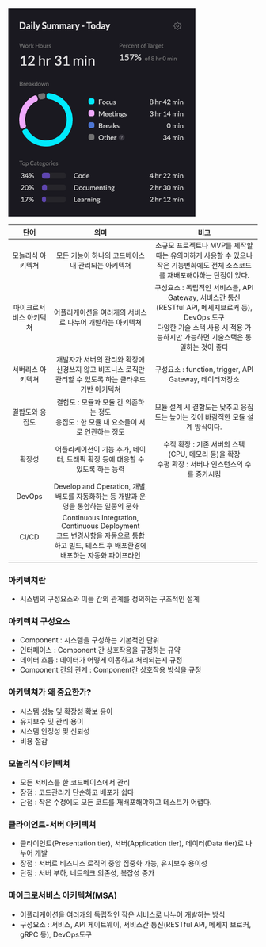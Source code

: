 <img src="/Tracking_Time/2_Feb/250203.png">


|       단어       |                                                 의미                                                  |                                                                                          비고                                                                                          |
|:--------------:|:---------------------------------------------------------------------------------------------------:|:------------------------------------------------------------------------------------------------------------------------------------------------------------------------------------:|
|   모놀리식 아키텍쳐    |                                    모든 기능이 하나의 코드베이스 내 관리되는 아키텍쳐                                     |                                                       소규모 프로젝트나 MVP를 제작할 때는 유의미하게 사용할 수 있으나 작은 기능변화에도 전체 소스코드를 재배포해야하는 단점이 있다.                                                       |
|  마이크로서비스 아키텍쳐  |                                   어플리케이션을 여러개의 서비스로 나누어 개발하는 아키텍쳐                                   |                              구성요소 : 독립적인 서비스들, API Gateway, 서비스간 통신(RESTful API, 메세지브로커 등), DevOps 도구<br/>다양한 기술 스택 사용 시 적용 가능하지만 가능하면 기술스택은 통일하는 것이 좋다                              |
|   서버리스 아키텍쳐    |                     개발자가 서버의 관리와 확장에 신경쓰지 않고 비즈니스 로직만 관리할 수 있도록 하는 클라우드 기반 아키텍쳐                     |                                                                    구성요소 : function, trigger, API Gateway, 데이터저장소                                                                     |
|    결합도와 응집도    |                       결합도 : 모듈과 모듈 간 의존하는 정도<br/>응집도 : 한 모듈 내 요소들이 서로 연관하는 정도                       |                                                                    모듈 설계 시 결합도는 낮추고 응집도는 높이는 것이 바람직한 모듈 설계 방식이다.                                                                     |
|      확장성       |                            어플리케이션이 기능 추가, 데이터, 트래픽 확장 등에 대응할 수 있도록 하는 능력                            |                                                              수직 확장 : 기존 서버의 스펙(CPU, 메모리 등)을 확장<br/>수평 확장 : 서버나 인스턴스의 수를 증가시킴                                                              |
|     DevOps     |                     Develop and Operation, 개발, 배포를 자동화하는 등 개발과 운영을 통합하는 일종의 문화                      |                                                                                                                                                                                      |
|     CI/CD      | Continuous Integration, Continuous Deployment<br/>코드 변경사항을 자동으로 통합하고 빌드, 테스트 후 배포환경에 배포하는 자동화 파이프라인 |                                                                                                                                                                                      |

### **아키텍쳐란**
- 시스템의 구성요소와 이들 간의 관계를 정의하는 구조적인 설계

### **아키텍쳐 구성요소**
- Component : 시스템을 구성하는 기본적인 단위
- 인터페이스 : Component 간 상호작용을 규정하는 규약
- 데이터 흐름 : 데이터가 어떻게 이동하고 처리되는지 규정
- Component 간의 관계 : Component간 상호작용 방식을 규정

### **아키텍쳐가 왜 중요한가?**
- 시스템 성능 및 확장성 확보 용이
- 유지보수 및 관리 용이
- 시스템 안정성 및 신뢰성
- 비용 절감

### **모놀리식 아키텍쳐**
- 모든 서비스를 한 코드베이스에서 관리
- 장점 : 코드관리가 단순하고 배포가 쉽다
- 단점 : 작은 수정에도 모든 코드를 재배포해야하고 테스트가 어렵다.

### **클라이언트-서버 아키텍쳐**
- 클라이언트(Presentation tier), 서버(Application tier), 데이터(Data tier)로 나누어 개발
- 장점 : 서버로 비즈니스 로직의 중앙 집중화 가능, 유지보수 용이성
- 단점 : 서버 부하, 네트워크 의존성, 복잡성 증가

### **마이크로서비스 아키텍쳐(MSA)**
- 어플리케이션을 여러개의 독립적인 작은 서비스로 나누어 개발하는 방식
- 구성요소 : 서비스, API 게이트웨이, 서비스간 통신(RESTful API, 메세지 브로커, gRPC 등), DevOps도구